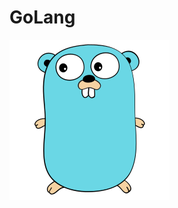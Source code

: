 # GoLang

 <img src="https://raw.githubusercontent.com/devicons/devicon/master/icons/go/go-original.svg" alt="Golang"/>

